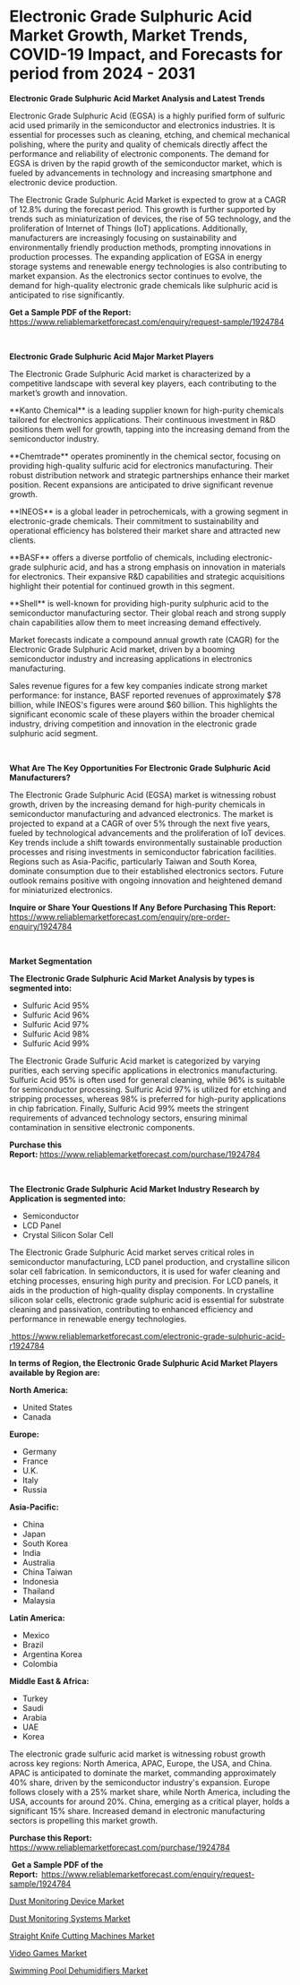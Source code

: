 <p><h1>Electronic Grade Sulphuric Acid Market Growth, Market Trends, COVID-19 Impact, and Forecasts for period from 2024 - 2031</h1></p><p><strong>Electronic Grade Sulphuric Acid Market Analysis and Latest Trends</strong></p>
<p><p>Electronic Grade Sulphuric Acid (EGSA) is a highly purified form of sulfuric acid used primarily in the semiconductor and electronics industries. It is essential for processes such as cleaning, etching, and chemical mechanical polishing, where the purity and quality of chemicals directly affect the performance and reliability of electronic components. The demand for EGSA is driven by the rapid growth of the semiconductor market, which is fueled by advancements in technology and increasing smartphone and electronic device production. </p><p>The Electronic Grade Sulphuric Acid Market is expected to grow at a CAGR of 12.8% during the forecast period. This growth is further supported by trends such as miniaturization of devices, the rise of 5G technology, and the proliferation of Internet of Things (IoT) applications. Additionally, manufacturers are increasingly focusing on sustainability and environmentally friendly production methods, prompting innovations in production processes. The expanding application of EGSA in energy storage systems and renewable energy technologies is also contributing to market expansion. As the electronics sector continues to evolve, the demand for high-quality electronic grade chemicals like sulphuric acid is anticipated to rise significantly.</p></p>
<p><strong>Get a Sample PDF of the Report:&nbsp;</strong> <a href="https://www.reliablemarketforecast.com/enquiry/request-sample/1924784?utm_campaign=1577&utm_medium=2&utm_source=Github&utm_content=ia&utm_term=24102024&utm_id=electronic-grade-sulphuric-acid">https://www.reliablemarketforecast.com/enquiry/request-sample/1924784</a></p>
<p>&nbsp;</p>
<p><strong>Electronic Grade Sulphuric Acid Major Market Players</strong></p>
<p><p>The Electronic Grade Sulphuric Acid market is characterized by a competitive landscape with several key players, each contributing to the market’s growth and innovation. </p><p>**Kanto Chemical** is a leading supplier known for high-purity chemicals tailored for electronics applications. Their continuous investment in R&D positions them well for growth, tapping into the increasing demand from the semiconductor industry.</p><p>**Chemtrade** operates prominently in the chemical sector, focusing on providing high-quality sulfuric acid for electronics manufacturing. Their robust distribution network and strategic partnerships enhance their market position. Recent expansions are anticipated to drive significant revenue growth.</p><p>**INEOS** is a global leader in petrochemicals, with a growing segment in electronic-grade chemicals. Their commitment to sustainability and operational efficiency has bolstered their market share and attracted new clients.</p><p>**BASF** offers a diverse portfolio of chemicals, including electronic-grade sulphuric acid, and has a strong emphasis on innovation in materials for electronics. Their expansive R&D capabilities and strategic acquisitions highlight their potential for continued growth in this segment.</p><p>**Shell** is well-known for providing high-purity sulphuric acid to the semiconductor manufacturing sector. Their global reach and strong supply chain capabilities allow them to meet increasing demand effectively.</p><p>Market forecasts indicate a compound annual growth rate (CAGR) for the Electronic Grade Sulphuric Acid market, driven by a booming semiconductor industry and increasing applications in electronics manufacturing. </p><p>Sales revenue figures for a few key companies indicate strong market performance: for instance, BASF reported revenues of approximately $78 billion, while INEOS's figures were around $60 billion. This highlights the significant economic scale of these players within the broader chemical industry, driving competition and innovation in the electronic grade sulphuric acid segment.</p></p>
<p>&nbsp;</p>
<p><strong>What Are The Key Opportunities For Electronic Grade Sulphuric Acid Manufacturers?</strong></p>
<p><p>The Electronic Grade Sulphuric Acid (EGSA) market is witnessing robust growth, driven by the increasing demand for high-purity chemicals in semiconductor manufacturing and advanced electronics. The market is projected to expand at a CAGR of over 5% through the next five years, fueled by technological advancements and the proliferation of IoT devices. Key trends include a shift towards environmentally sustainable production processes and rising investments in semiconductor fabrication facilities. Regions such as Asia-Pacific, particularly Taiwan and South Korea, dominate consumption due to their established electronics sectors. Future outlook remains positive with ongoing innovation and heightened demand for miniaturized electronics.</p></p>
<p><strong>Inquire or Share Your Questions If Any Before Purchasing This Report:</strong> <a href="https://www.reliablemarketforecast.com/enquiry/pre-order-enquiry/1924784?utm_campaign=1577&utm_medium=2&utm_source=Github&utm_content=ia&utm_term=24102024&utm_id=electronic-grade-sulphuric-acid">https://www.reliablemarketforecast.com/enquiry/pre-order-enquiry/1924784</a></p>
<p>&nbsp;</p>
<p><strong>Market Segmentation</strong></p>
<p><strong>The Electronic Grade Sulphuric Acid Market Analysis by types is segmented into:</strong></p>
<p><ul><li>Sulfuric Acid 95%</li><li>Sulfuric Acid 96%</li><li>Sulfuric Acid 97%</li><li>Sulfuric Acid 98%</li><li>Sulfuric Acid 99%</li></ul></p>
<p><p>The Electronic Grade Sulfuric Acid market is categorized by varying purities, each serving specific applications in electronics manufacturing. Sulfuric Acid 95% is often used for general cleaning, while 96% is suitable for semiconductor processing. Sulfuric Acid 97% is utilized for etching and stripping processes, whereas 98% is preferred for high-purity applications in chip fabrication. Finally, Sulfuric Acid 99% meets the stringent requirements of advanced technology sectors, ensuring minimal contamination in sensitive electronic components.</p></p>
<p><strong>Purchase this Report:&nbsp;</strong><a href="https://www.reliablemarketforecast.com/purchase/1924784?utm_campaign=1577&utm_medium=2&utm_source=Github&utm_content=ia&utm_term=24102024&utm_id=electronic-grade-sulphuric-acid">https://www.reliablemarketforecast.com/purchase/1924784</a></p>
<p>&nbsp;</p>
<p><strong>The Electronic Grade Sulphuric Acid Market Industry Research by Application is segmented into:</strong></p>
<p><ul><li>Semiconductor</li><li>LCD Panel</li><li>Crystal Silicon Solar Cell</li></ul></p>
<p><p>The Electronic Grade Sulphuric Acid market serves critical roles in semiconductor manufacturing, LCD panel production, and crystalline silicon solar cell fabrication. In semiconductors, it is used for wafer cleaning and etching processes, ensuring high purity and precision. For LCD panels, it aids in the production of high-quality display components. In crystalline silicon solar cells, electronic grade sulphuric acid is essential for substrate cleaning and passivation, contributing to enhanced efficiency and performance in renewable energy technologies.</p></p>
<p><a href="https://www.reliablemarketforecast.com/electronic-grade-sulphuric-acid-r1924784?utm_campaign=1577&utm_medium=2&utm_source=Github&utm_content=ia&utm_term=24102024&utm_id=electronic-grade-sulphuric-acid">&nbsp;https://www.reliablemarketforecast.com/electronic-grade-sulphuric-acid-r1924784</a></p>
<p><strong>In terms of Region, the Electronic Grade Sulphuric Acid Market Players available by Region are:</strong></p>
<p>
    <p> <strong> North America: </strong>
        <ul>
            <li>United States</li>
            <li>Canada</li>
        </ul>
        </p> 
    <p> <strong> Europe: </strong>
        <ul>
            <li>Germany</li>
            <li>France</li>
            <li>U.K.</li>
            <li>Italy</li>
            <li>Russia</li>
        </ul>
        </p> 
    <p> <strong> Asia-Pacific: </strong>
        <ul>
            <li>China</li>
            <li>Japan</li>
            <li>South Korea</li>
            <li>India</li>
            <li>Australia</li>
            <li>China Taiwan</li>
            <li>Indonesia</li>
            <li>Thailand</li>
            <li>Malaysia</li>
        </ul>
        </p> 
    <p> <strong> Latin America: </strong>
        <ul>
            <li>Mexico</li>
            <li>Brazil</li>
            <li>Argentina Korea</li>
            <li>Colombia</li>
        </ul>
        </p> 
    <p> <strong> Middle East & Africa: </strong>
        <ul>
            <li>Turkey</li>
            <li>Saudi</li>
            <li>Arabia</li>
            <li>UAE</li>
            <li>Korea</li>
        </ul>
    </p>
    </p>
<p><p>The electronic grade sulfuric acid market is witnessing robust growth across key regions: North America, APAC, Europe, the USA, and China. APAC is anticipated to dominate the market, commanding approximately 40% share, driven by the semiconductor industry's expansion. Europe follows closely with a 25% market share, while North America, including the USA, accounts for around 20%. China, emerging as a critical player, holds a significant 15% share. Increased demand in electronic manufacturing sectors is propelling this market growth.</p></p>
<p><strong>Purchase this Report: </strong><a href="https://www.reliablemarketforecast.com/purchase/1924784?utm_campaign=1577&utm_medium=2&utm_source=Github&utm_content=ia&utm_term=24102024&utm_id=electronic-grade-sulphuric-acid">https://www.reliablemarketforecast.com/purchase/1924784</a></p>
<p>&nbsp;<strong>Get a Sample PDF of the Report:&nbsp;&nbsp;</strong><a href="https://www.reliablemarketforecast.com/enquiry/request-sample/1924784?utm_campaign=1577&utm_medium=2&utm_source=Github&utm_content=ia&utm_term=24102024&utm_id=electronic-grade-sulphuric-acid">https://www.reliablemarketforecast.com/enquiry/request-sample/1924784</a></p>
<p><strong></strong></p>
<p><p><a href="https://github.com/lesavftol/Market-Research-Report-List-1/blob/main/dust-monitoring-device-market.md?utm_campaign=1577&utm_medium=2&utm_source=Github&utm_content=ia&utm_term=24102024&utm_id=electronic-grade-sulphuric-acid">Dust Monitoring Device Market</a></p><p><a href="https://github.com/seemagartingsvo/Market-Research-Report-List-1/blob/main/dust-monitoring-systems-market.md?utm_campaign=1577&utm_medium=2&utm_source=Github&utm_content=ia&utm_term=24102024&utm_id=electronic-grade-sulphuric-acid">Dust Monitoring Systems Market</a></p><p><a href="https://issuu.com/reportprime-2/docs/straight-knife-cutting-machines-mar_ee8d2d037e1d6a?utm_campaign=1577&utm_medium=2&utm_source=Github&utm_content=ia&utm_term=24102024&utm_id=electronic-grade-sulphuric-acid">Straight Knife Cutting Machines Market</a></p><p><a href="https://www.linkedin.com/pulse/future-innovation-global-video-games-market-growth-opportunities-6q5tf?utm_campaign=1577&utm_medium=2&utm_source=Github&utm_content=ia&utm_term=24102024&utm_id=electronic-grade-sulphuric-acid">Video Games Market</a></p><p><a href="https://issuu.com/reportprime-2/docs/swimming-pool-dehumidifiers-market-_f1503260f4998d?utm_campaign=1577&utm_medium=2&utm_source=Github&utm_content=ia&utm_term=24102024&utm_id=electronic-grade-sulphuric-acid">Swimming Pool Dehumidifiers Market</a></p></p>